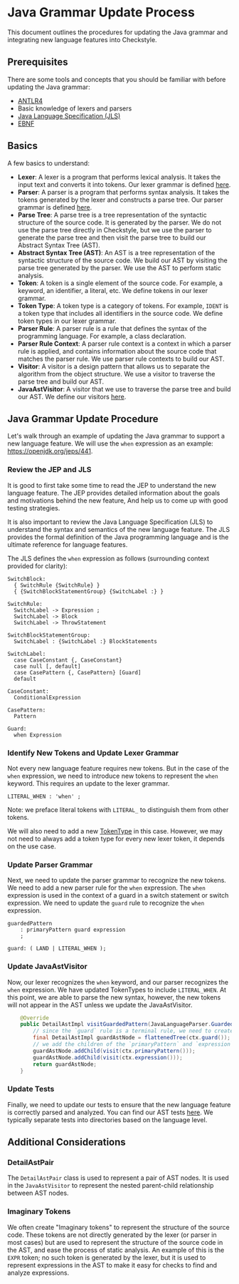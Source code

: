 # Java Grammar Update Process

This document outlines the procedures for updating the Java grammar and
integrating new language features into Checkstyle.

## Prerequisites

There are some tools and concepts that you should be familiar with before
updating the Java grammar:
 - [ANTLR4](https://www.antlr.org/)
 - Basic knowledge of lexers and parsers
 - [Java Language Specification (JLS)](https://docs.oracle.com/javase/specs/jls/se22/html/index.html)
 - [EBNF](https://en.wikipedia.org/wiki/Extended_Backus%E2%80%93Naur_form)

## Basics

A few basics to understand:
 - **Lexer**: A lexer is a program that performs lexical analysis. It takes the
   input text and converts it into tokens. Our lexer grammar is defined [here](https://github.com/checkstyle/checkstyle/blob/master/src/main/resources/com/puppycrawl/tools/checkstyle/grammar/java/JavaLanguageLexer.g4).
 - **Parser**: A parser is a program that performs syntax analysis. It takes the
   tokens generated by the lexer and constructs a parse tree. Our parser grammar
   is defined [here](https://github.com/checkstyle/checkstyle/blob/master/src/main/resources/com/puppycrawl/tools/checkstyle/grammar/java/JavaLanguageParser.g4).
 - **Parse Tree**: A parse tree is a tree representation of the syntactic structure
   of the source code. It is generated by the parser. We do not use the parse tree
   directly in Checkstyle, but we use the parser to generate the parse tree and
   then visit the parse tree to build our Abstract Syntax Tree (AST).
 - **Abstract Syntax Tree (AST)**: An AST is a tree representation of the
   syntactic structure of the source code. We build our AST by visiting the parse
   tree generated by the parser. We use the AST to perform static analysis.
 - **Token**: A token is a single element of the source code. For example, a
   keyword, an identifier, a literal, etc. We define tokens in our lexer grammar.
 - **Token Type**: A token type is a category of tokens. For example, `IDENT`
   is a token type that includes all identifiers in the source code. We define
   token types in our lexer grammar.
 - **Parser Rule**: A parser rule is a rule that defines the syntax of the
   programming language. For example, a class declaration.
 - **Parser Rule Context**: A parser rule context is a context in which a parser
   rule is applied, and contains information about the source code that matches
   the parser rule. We use parser rule contexts to build our AST.
 - **Visitor**: A visitor is a design pattern that allows us to separate the
   algorithm from the object structure. We use a visitor to traverse the parse
   tree and build our AST.
 - **JavaAstVisitor**: A visitor that we use to traverse the parse tree and build
   our AST. We define our visitors [here](https://github.com/checkstyle/checkstyle/blob/master/src/main/java/com/puppycrawl/tools/checkstyle/JavaAstVisitor.java).

## Java Grammar Update Procedure

Let's walk through an example of updating the Java grammar to support a new language feature. We will use the `when`
expression as an example: https://openjdk.org/jeps/441.

### Review the JEP and JLS

It is good to first take some time to read the JEP to understand the new language feature.
The JEP provides detailed information about the goals and motivations behind the new feature,
And help us to come up with good testing strategies.

It is also important to review the Java Language Specification (JLS) to understand the syntax
and semantics of the new language feature. The JLS provides the formal definition of the Java
programming language and is the ultimate reference for language features.

The JLS defines the `when` expression as follows (surrounding context provided for clarity):

```
SwitchBlock:
  { SwitchRule {SwitchRule} }
  { {SwitchBlockStatementGroup} {SwitchLabel :} }

SwitchRule:
  SwitchLabel -> Expression ;
  SwitchLabel -> Block
  SwitchLabel -> ThrowStatement

SwitchBlockStatementGroup:
  SwitchLabel : {SwitchLabel :} BlockStatements

SwitchLabel:
  case CaseConstant {, CaseConstant}
  case null [, default]
  case CasePattern {, CasePattern} [Guard]
  default

CaseConstant:
  ConditionalExpression

CasePattern:
  Pattern
  
Guard:
  when Expression
```

### Identify New Tokens and Update Lexer Grammar

Not every new language feature requires new tokens. But in the case of the `when` expression,
we need to introduce new tokens to represent the `when` keyword. This requires an update
to the lexer grammar.

```antlr
LITERAL_WHEN : 'when' ;
```

Note: we preface literal tokens with `LITERAL_` to distinguish them from other tokens.

We will also need to add a new [TokenType](https://github.com/checkstyle/checkstyle/blob/master/src/main/java/com/puppycrawl/tools/checkstyle/api/TokenTypes.java)
in this case. However, we may not need to always add a token type for every new lexer token, it depends on the use case.

### Update Parser Grammar

Next, we need to update the parser grammar to recognize the new tokens. We need to add a new parser rule
for the `when` expression. The `when` expression is used in the context of a guard in a switch statement or
switch expression. We need to update the `guard` rule to recognize the `when` expression.

```antlr
guardedPattern
    : primaryPattern guard expression
    ;

guard: ( LAND | LITERAL_WHEN );
```

### Update JavaAstVisitor

Now, our lexer recognizes the `when` keyword, and our parser recognizes the `when` expression. We have updated
TokenTypes to include `LITERAL_WHEN`. At this point, we are able to parse the new syntax, however, the new tokens
will not appear in the AST unless we update the JavaAstVisitor.

```java
    @Override
    public DetailAstImpl visitGuardedPattern(JavaLanguageParser.GuardedPatternContext ctx) {
        // since the `guard` rule is a terminal rule, we need to create a new AST node for it
        final DetailAstImpl guardAstNode = flattenedTree(ctx.guard());
        // we add the children of the `primaryPattern` and `expression` rules to the AST node
        guardAstNode.addChild(visit(ctx.primaryPattern()));
        guardAstNode.addChild(visit(ctx.expression()));
        return guardAstNode;
    }
```

### Update Tests

Finally, we need to update our tests to ensure that the new language feature is correctly parsed and analyzed. You
can find our AST tests [here](https://github.com/checkstyle/checkstyle/tree/master/src/test/java/com/puppycrawl/tools/checkstyle/grammar).
We typically separate tests into directories based on the language level.

## Additional Considerations

### DetailAstPair

The `DetailAstPair` class is used to represent a pair of AST nodes. It is used in the `JavaAstVisitor` to
represent the nested parent-child relationship between AST nodes.

### Imaginary Tokens
We often create "Imaginary tokens" to represent the structure of the source code. These tokens are not
directly generated by the lexer (or parser in most cases) but are used to represent the structure of the source
code in the AST, and ease the process of static analysis. An example of this is the `EXPR` token; no such token
is generated by the lexer, but it is used to represent expressions in the AST to make it easy for checks to find
and analyze expressions.